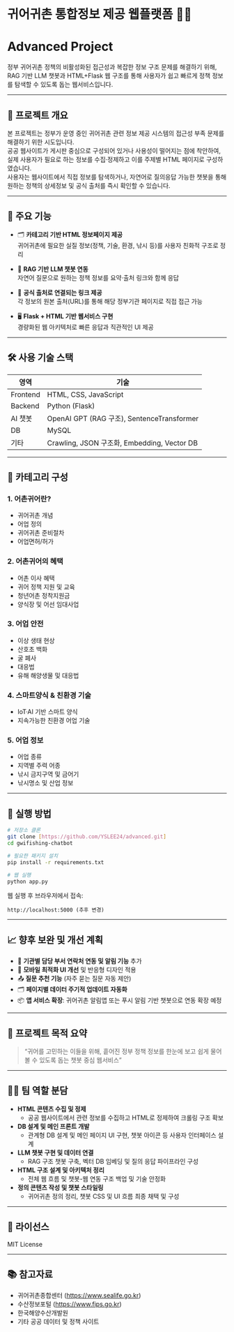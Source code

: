 # 귀어귀촌 통합정보 제공 웹플랫폼 🌊💬
# Advanced Project

정부 귀어귀촌 정책의 비활성화된 접근성과 복잡한 정보 구조 문제를 해결하기 위해, RAG 기반 LLM 챗봇과 HTML+Flask 웹 구조를 통해 사용자가 쉽고 빠르게 정책 정보를 탐색할 수 있도록 돕는 웹서비스입니다.

---

## 📌 프로젝트 개요

본 프로젝트는 정부가 운영 중인 귀어귀촌 관련 정보 제공 시스템의 접근성 부족 문제를 해결하기 위한 시도입니다.  
공공 웹사이트가 게시판 중심으로 구성되어 있거나 사용성이 떨어지는 점에 착안하여, 실제 사용자가 필요로 하는 정보를 수집·정제하고 이를 주제별 HTML 페이지로 구성하였습니다.  
사용자는 웹사이트에서 직접 정보를 탐색하거나, 자연어로 질의응답 가능한 챗봇을 통해 원하는 정책의 상세정보 및 공식 출처를 즉시 확인할 수 있습니다.

---

## 🎯 주요 기능

- 🗂️ **카테고리 기반 HTML 정보페이지 제공**  
  귀어귀촌에 필요한 실질 정보(정책, 기술, 환경, 낚시 등)를 사용자 친화적 구조로 정리

- 💬 **RAG 기반 LLM 챗봇 연동**  
  자연어 질문으로 원하는 정책 정보를 요약·출처 링크와 함께 응답

- 🔗 **공식 출처로 연결되는 링크 제공**  
  각 정보의 원본 출처(URL)를 통해 해당 정부기관 페이지로 직접 접근 가능

- 🖥️ **Flask + HTML 기반 웹서비스 구현**  
  경량화된 웹 아키텍처로 빠른 응답과 직관적인 UI 제공

---

## 🛠️ 사용 기술 스택

| 영역 | 기술 |
|------|------|
| Frontend | HTML, CSS, JavaScript |
| Backend | Python (Flask) |
| AI 챗봇 | OpenAI GPT (RAG 구조), SentenceTransformer |
| DB | MySQL |
| 기타 | Crawling, JSON 구조화, Embedding, Vector DB |

---

## 📁 카테고리 구성

### 1. 어촌귀어란?
- 귀어귀촌 개념
- 어업 정의
- 귀어귀촌 준비절차
- 어업면허/허가

### 2. 어촌귀어의 혜택
- 어촌 이사 혜택
- 귀어 정책 지원 및 교육
- 청년어촌 정착지원금
- 양식장 및 어선 임대사업

### 3. 어업 안전
- 이상 생태 현상
- 산호초 백화
- 굴 폐사
- 대응법
- 유해 해양생물 및 대응법

### 4. 스마트양식 & 친환경 기술
- IoT·AI 기반 스마트 양식
- 지속가능한 친환경 어업 기술

### 5. 어업 정보
- 어업 종류
- 지역별 주력 어종
- 낚시 금지구역 및 금어기
- 낚시명소 및 산업 정보

---

## 🔧 실행 방법

```bash
# 저장소 클론
git clone [https://github.com/YSLEE24/advanced.git]
cd gwifishing-chatbot

# 필요한 패키지 설치
pip install -r requirements.txt

# 웹 실행
python app.py
```

웹 실행 후 브라우저에서 접속:
```
http://localhost:5000 (추후 변경)
```

---

## 📈 향후 보완 및 개선 계획

- 🔄 **기관별 담당 부서 연락처 연동 및 알림 기능** 추가
- 📱 **모바일 최적화 UI 개선** 및 반응형 디자인 적용
- 📤 **질문 추천 기능** (자주 묻는 질문 자동 제안)
- 🗂️ **페이지별 데이터 주기적 업데이트 자동화**
- 📦 **앱 서비스 확장**: 귀어귀촌 알림앱 또는 푸시 알림 기반 챗봇으로 연동 확장 예정

---

## 🙋 프로젝트 목적 요약

> “귀어를 고민하는 이들을 위해, 흩어진 정부 정책 정보를 한눈에 보고 쉽게 물어볼 수 있도록 돕는 챗봇 중심 웹서비스”

---

## 🧑‍💻 팀 역할 분담

- **HTML 콘텐츠 수집 및 정제**  
  - 공공 웹사이트에서 관련 정보를 수집하고 HTML로 정제하여 크롤링 구조 확보
- **DB 설계 및 메인 프론트 개발**  
  - 관계형 DB 설계 및 메인 페이지 UI 구현, 챗봇 아이콘 등 사용자 인터페이스 설계
- **LLM 챗봇 구현 및 데이터 연결**  
  - RAG 구조 챗봇 구축, 벡터 DB 임베딩 및 질의 응답 파이프라인 구성
- **HTML 구조 설계 및 아키텍처 정리**  
  - 전체 웹 흐름 및 챗봇-웹 연동 구조 백업 및 기술 안정화
- **정의 콘텐츠 작성 및 챗봇 스타일링**  
  - 귀어귀촌 정의 정리, 챗봇 CSS 및 UI 흐름 최종 채택 및 구성

---

## 📄 라이선스

MIT License

---

## 📚 참고자료

- 귀어귀촌종합센터 (https://www.sealife.go.kr)
- 수산정보포털 (https://www.fips.go.kr)
- 한국해양수산개발원
- 기타 공공 데이터 및 정책 사이트
